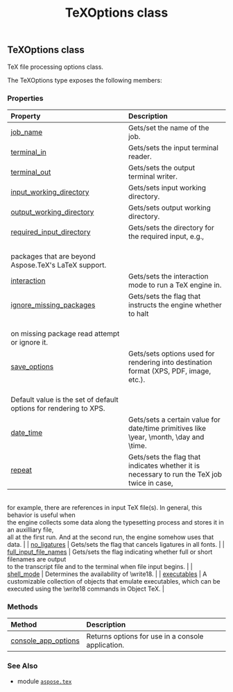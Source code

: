 ﻿---
title: TeXOptions class
second_title: Aspose.TeX for Python via .NET API References
description: 
type: docs
weight: 70
url: /python-net/aspose.tex/texoptions/
is_root: false
---

## TeXOptions class

TeX file processing options class.



The TeXOptions type exposes the following members:

### Properties
| Property | Description |
| :- | :- |
| [job_name](/tex/python-net/aspose.tex/texoptions/job_name) | Gets/set the name of the job. |
| [terminal_in](/tex/python-net/aspose.tex/texoptions/terminal_in) | Gets/sets the input terminal reader. |
| [terminal_out](/tex/python-net/aspose.tex/texoptions/terminal_out) | Gets/sets the output terminal writer. |
| [input_working_directory](/tex/python-net/aspose.tex/texoptions/input_working_directory) | Gets/sets input working directory. |
| [output_working_directory](/tex/python-net/aspose.tex/texoptions/output_working_directory) | Gets/sets output working directory. |
| [required_input_directory](/tex/python-net/aspose.tex/texoptions/required_input_directory) | Gets/sets the directory for the required input, e.g.,<br/>packages that are beyond Aspose.TeX's LaTeX support. |
| [interaction](/tex/python-net/aspose.tex/texoptions/interaction) | Gets/sets the interaction mode to run a TeX engine in. |
| [ignore_missing_packages](/tex/python-net/aspose.tex/texoptions/ignore_missing_packages) | Gets/sets the flag that instructs the engine whether to halt<br/>on missing package read attempt or ignore it. |
| [save_options](/tex/python-net/aspose.tex/texoptions/save_options) | Gets/sets options used for rendering into destination format (XPS, PDF, image, etc.).<br/>Default value is the set of default options for rendering to XPS. |
| [date_time](/tex/python-net/aspose.tex/texoptions/date_time) | Gets/sets a certain value for date/time primitives like \year, \month, \day and \time. |
| [repeat](/tex/python-net/aspose.tex/texoptions/repeat) | Gets/sets the flag that indicates whether it is necessary to run the TeX job twice in case,<br/>for example, there are references in input TeX file(s). In general, this behavior is useful when<br/>the engine collects some data along the typesetting process and stores it in an auxilliary file,<br/>all at the first run. And at the second run, the engine somehow uses that data. |
| [no_ligatures](/tex/python-net/aspose.tex/texoptions/no_ligatures) | Gets/sets the flag that cancels ligatures in all fonts. |
| [full_input_file_names](/tex/python-net/aspose.tex/texoptions/full_input_file_names) | Gets/sets the flag indicating whether full or short filenames are output<br/>to the transcript file and to the terminal when file input begins. |
| [shell_mode](/tex/python-net/aspose.tex/texoptions/shell_mode) | Determines the availability of \write18. |
| [executables](/tex/python-net/aspose.tex/texoptions/executables) | A customizable collection of objects that emulate executables, which can be executed using the \write18 commands in Object TeX. |


### Methods
| Method | Description |
| :- | :- |
| [console_app_options](/tex/python-net/aspose.tex/texoptions/console_app_options/#aspose.tex.TeXConfig) | Returns options for use in a console application. |



### See Also
* module [`aspose.tex`](..)
